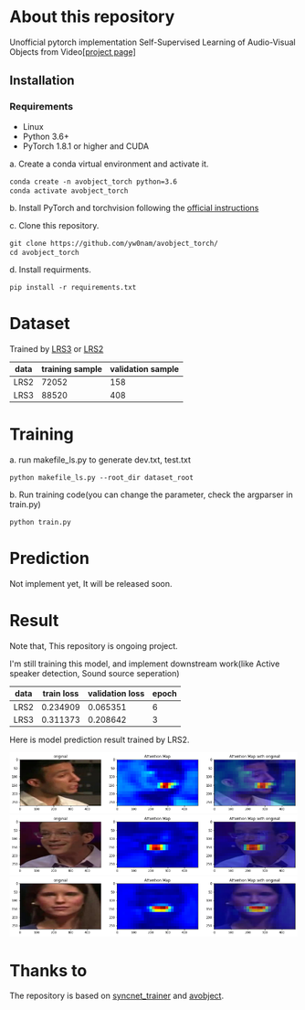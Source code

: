# About this repository

Unofficial pytorch implementation Self-Supervised Learning of Audio-Visual Objects from Video[[project page]](https://www.robots.ox.ac.uk/~vgg/research/avobjects/)

## Installation
### Requirements

- Linux
- Python 3.6+
- PyTorch 1.8.1 or higher and CUDA

a. Create a conda virtual environment and activate it.

```shell
conda create -n avobject_torch python=3.6
conda activate avobject_torch
```

b. Install PyTorch and torchvision following the [official instructions](https://pytorch.org/)

c. Clone this repository.

```shell
git clone https://github.com/yw0nam/avobject_torch/
cd avobject_torch
```
d. Install requirments.

```shell
pip install -r requirements.txt
```


# Dataset

Trained by [LRS3](https://www.robots.ox.ac.uk/~vgg/data/lip_reading/lrs3.html) or [LRS2](https://www.robots.ox.ac.uk/~vgg/data/lip_reading/lrs2.html)

data | training sample | validation sample |
--- | --- | --- |
LRS2 | 72052 | 158 |
LRS3 | 88520 | 408 | 

# Training 

a. run makefile_ls.py to generate dev.txt, test.txt
```shell
python makefile_ls.py --root_dir dataset_root
```

b. Run training code(you can change the parameter, check the argparser in train.py)
```shell
python train.py 
```

# Prediction 

Not implement yet, It will be released soon.

# Result

Note that, This repository is ongoing project.

I'm still training this model, and implement downstream work(like Active speaker detection, Sound source seperation)


data | train loss | validation loss | epoch |
--- | --- | --- | --- |
LRS2 | 0.234909 |  0.065351 | 6 |
LRS3 | 0.311373 |  0.208642 | 3 |

Here is model prediction result trained by LRS2. 

<img src="./demo/demo_0.png"> 
<img src="./demo/demo_1.png"> 
<img src="./demo/demo_2.png"> 


# Thanks to

The repository is based on [syncnet_trainer](https://github.com/joonson/syncnet_trainer) and [avobject](https://github.com/afourast/avobjects).

